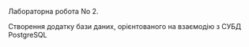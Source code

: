 Лабораторна робота No 2.

Створення додатку бази даних, орієнтованого на взаємодію з СУБД PostgreSQL
